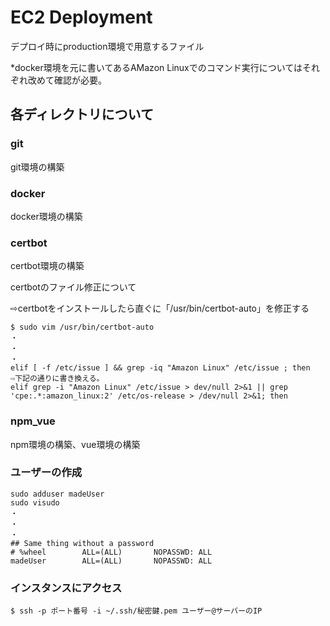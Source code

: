 # EC2 Deployment

デプロイ時にproduction環境で用意するファイル

*docker環境を元に書いてあるAMazon Linuxでのコマンド実行についてはそれぞれ改めて確認が必要。

## 各ディレクトリについて

### git

git環境の構築

### docker

docker環境の構築

### certbot

certbot環境の構築

certbotのファイル修正について

⇨certbotをインストールしたら直ぐに「/usr/bin/certbot-auto」を修正する

```
$ sudo vim /usr/bin/certbot-auto
・
・
・
elif [ -f /etc/issue ] && grep -iq "Amazon Linux" /etc/issue ; then
⇨下記の通りに書き換える。
elif grep -i "Amazon Linux" /etc/issue > dev/null 2>&1 || grep 'cpe:.*:amazon_linux:2' /etc/os-release > /dev/null 2>&1; then
```


### npm_vue

npm環境の構築、vue環境の構築



### ユーザーの作成

```
sudo adduser madeUser
sudo visudo
・
・
・
## Same thing without a password
# %wheel        ALL=(ALL)       NOPASSWD: ALL
madeUser        ALL=(ALL)       NOPASSWD: ALL

```


### インスタンスにアクセス

```
$ ssh -p ポート番号 -i ~/.ssh/秘密鍵.pem ユーザー@サーバーのIP
```
